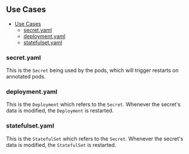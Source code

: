 ## Use Cases

- [Use Cases](#use-cases)
  - [secret.yaml](#secretyaml)
  - [deployment.yaml](#deploymentyaml)
  - [statefulset.yaml](#statefulsetyaml)

### secret.yaml

This is the `Secret` being used by the pods, which will trigger restarts on annotated pods.

### deployment.yaml

This is the `Deployment` which refers to the `Secret`. Whenever the secret's data is modified, the `Deployment` is restarted.

### statefulset.yaml

This is the `StatefulSet` which refers to the `Secret`. Whenever the secret's data is modified, the `StatefulSet` is restarted.
